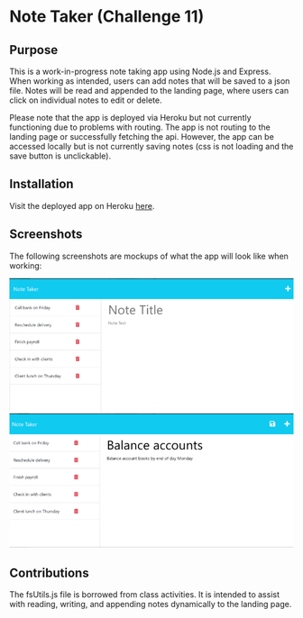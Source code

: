 # Note Taker (Challenge 11)

## Purpose

This is a work-in-progress note taking app using Node.js and Express. When working as intended, users can add notes that will be saved to a json file. Notes will be read and appended to the landing page, where users can click on individual notes to edit or delete. 

Please note that the app is deployed via Heroku but not currently functioning due to problems with routing. The app is not routing to the landing page or successfully fetching the api. However, the app can be accessed locally but is not currently saving notes (css is not loading and the save button is unclickable).

## Installation

Visit the deployed app on Heroku [here](https://c11-notetaker.herokuapp.com/).

## Screenshots

The following screenshots are mockups of what the app will look like when working:

![Landing page](https://github.com/sar-kat-hop/note-taker-c11/blob/main/public/assets/mockup_landing.png)
![Notes page](https://github.com/sar-kat-hop/note-taker-c11/blob/main/public/assets/mockup_notes.png)

## Contributions

The fsUtils.js file is borrowed from class activities. It is intended to assist with reading, writing, and appending notes dynamically to the landing page. 
